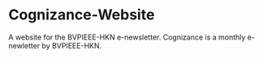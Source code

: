 # Cognizance-Website
A website for the BVPIEEE-HKN e-newsletter. Cognizance is a monthly e-newletter by BVPIEEE-HKN. 
